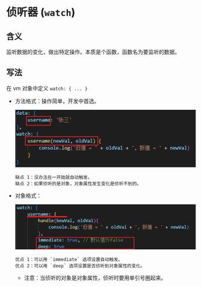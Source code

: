 # 侦听器 (`watch`)

## 含义

监听数据的变化，做出特定操作。本质是个函数，函数名为要监听的数据。

## 写法

在 vm 对象中定义 `watch: { ... }`

- 方法格式：操作简单，开发中首选。

  ![avatar](/images/watch方法格式.png)

      缺点 1：没办法在一开始就自动触发。
      缺点 2：如果侦听的是对象，对象属性发生变化是侦听不到的。

- 对象格式：

  ![avatar](/images/watch对象格式.png)

      优点 1：可以用 `immediate` 选项设置自动触发。
      优点 2：可以用 `deep` 选项设置是否侦听到对象属性的变化。

  - 注意：当侦听的对象是对象属性，侦听时要用单引号圈起来。
